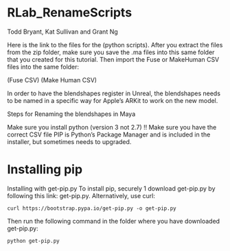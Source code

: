 # RLab_RenameScripts

Todd Bryant, Kat Sullivan and Grant Ng

Here is the link to the files for the (python scripts).  After you extract the files from the zip folder, make sure you save the .ma files into this same folder that you created for this tutorial. Then import the Fuse or MakeHuman CSV files into the same folder:

(Fuse CSV)
(Make Human CSV)

In order to have the blendshapes register in Unreal, the blendshapes needs to be named in a specific way for Apple’s ARKit to work on the new model. 

Steps for Renaming the blendshapes in Maya

Make sure you install python (version 3 not 2.7) !!
Make sure you have the correct CSV file 
PIP is Python’s Package Manager and is included in the installer, but sometimes needs to upgraded. 

# Installing pip

Installing with get-pip.py
To install pip, securely 1 download get-pip.py by following this link: get-pip.py. Alternatively, use curl:

```
curl https://bootstrap.pypa.io/get-pip.py -o get-pip.py
```

Then run the following command in the folder where you have downloaded get-pip.py:
```
python get-pip.py
```
